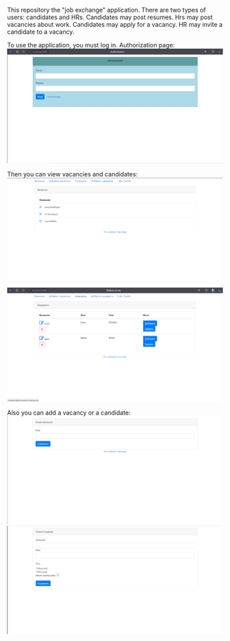 This repository the "job exchange" application. There are two types of users: candidates and HRs. Candidates may post
resumes. Hrs may post vacancies about work. Candidates may apply for a vacancy. HR may invite a candidate to a vacancy.

To use the application, you must log in. Authorization page:
![ScreenShot](images/1Autorization.png)

Then you can view vacancies and candidates:
![ScreenShot](images/2Posts.png)
![ScreenShot](images/3Candidates.png)

Also you can add a vacancy or a candidate:
![ScreenShot](images/4AddNewPost.png)
![ScreenShot](images/5AddNewCandidate.png)